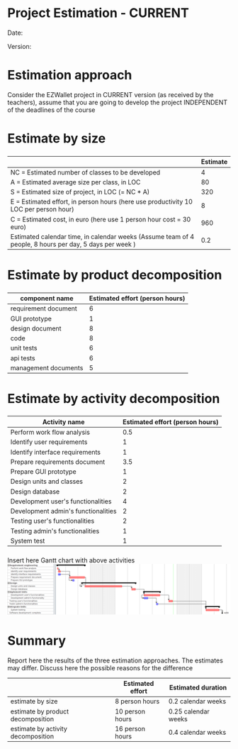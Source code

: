 # Project Estimation - CURRENT
Date:

Version:


# Estimation approach
Consider the EZWallet  project in CURRENT version (as received by the teachers), assume that you are going to develop the project INDEPENDENT of the deadlines of the course
# Estimate by size
### 
|             | Estimate                        |             
| ----------- | ------------------------------- |  
| NC =  Estimated number of classes to be developed   | 4 |             
|  A = Estimated average size per class, in LOC       | 80 | 
| S = Estimated size of project, in LOC (= NC * A) | 320 |
| E = Estimated effort, in person hours (here use productivity 10 LOC per person hour)  |   8 |   
| C = Estimated cost, in euro (here use 1 person hour cost = 30 euro) | 960 | 
| Estimated calendar time, in calendar weeks (Assume team of 4 people, 8 hours per day, 5 days per week ) | 0.2 |               

# Estimate by product decomposition
### 
|         component name    | Estimated effort (person hours)   |             
| ----------- | ------------------------------- | 
|requirement document    | 6 |
| GUI prototype | 1 |
|design document | 8 |
|code | 8 |
| unit tests | 6 |
| api tests | 6 |
| management documents  | 5 |



# Estimate by activity decomposition
### 
|         Activity name    | Estimated effort (person hours)   |             
| ----------- | ------------------------------- | 
| Perform work flow  analysis | 0.5 |
| Identify user requirements | 1 |
| Identify interface requirements| 1 |
| Prepare requirements document | 3.5 |
| Prepare GUI prototype | 1 |
| Design units and classes | 2 |
| Design database | 2 |
| Development user's functionalities | 4 |
| Development admin's functionalities | 2 |
| Testing user's functionalities | 2 |
| Testing admin's functionalities | 1 |
| System test | 1 |
###
Insert here Gantt chart with above activities
![Gantt Diagram](code/images/GanttV1.png)
# Summary

Report here the results of the three estimation approaches. The  estimates may differ. Discuss here the possible reasons for the difference

|             | Estimated effort                        |   Estimated duration |          
| ----------- | ------------------------------- | ---------------|
| estimate by size |8 person hours|0.2 calendar weeks|
| estimate by product decomposition |10 person hours|0.25 calendar weeks|
| estimate by activity decomposition |16 person hours|0.4 calendar weeks|




